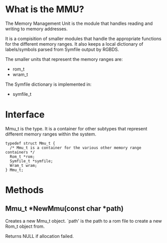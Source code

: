 # What is the MMU?

The Memory Management Unit is the module that handles reading and writing to memory addresses.

It is a compisition of smaller modules that handle the appropriate functions for the different memory ranges. It also keeps a local dictionary of labels/symbols parsed from Symfile output by RGBDS.

The smaller units that represent the memory ranges are:

* rom\_t
* wram\_t

The Symfile dictionary is implemented in:
* symfile\_t

# Interface

Mmu\_t is the type. It is a container for other subtypes that represent different memory ranges within the system.

```
typedef struct Mmu_t {
  /* Mmu_t is a container for the various other memory range containers */
  Rom_t *rom;
  Symfile_t *symfile;
  Wram_t wram;
} Mmu_t;
```

# Methods

## Mmu\_t *NewMmu(const char *path)

Creates a new Mmu\_t object. `path' is the path to a rom file to create a new Rom_t object from.

Returns NULL if allocation failed.

